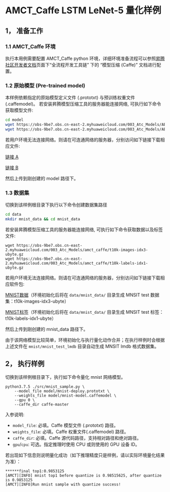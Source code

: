 # AMCT_Caffe LSTM LeNet-5 量化样例

## 1， 准备工作

### 1.1 AMCT_Caffe 环境

执行本用例需要配置 AMCT_Caffe python 环境，详细环境准备流程可以参照[昇腾社区开发者文档](https://ascend.huawei.com/zh/#/document?tag=developer)页面下“全流程开发工具链” 下的 “模型压缩 (Caffe)” 文档进行配置。

### 1.2 原始模型 (Pre-trained model)

本样例依赖指定的原始模型定义文件 (.prototxt) 与预训练权重文件 (.caffemodel)。
若安装昇腾模型压缩工具的服务器能连接网络, 可执行如下命令获取模型文件:

```bash
cd model
wget https://obs-9be7.obs.cn-east-2.myhuaweicloud.com/003_Atc_Models/AE/ATC%20Model/mnist/mnist-deploy.prototxt
wget https://obs-9be7.obs.cn-east-2.myhuaweicloud.com/003_Atc_Models/AE/ATC%20Model/mnist/mnist-model.caffemodel
```

若用户环境无法连接网络。则请在可连通网络的服务器，分别访问如下链接下载相应文件:

[链接 A](https://obs-9be7.obs.cn-east-2.myhuaweicloud.com/003_Atc_Models/AE/ATC%20Model/mnist/mnist-deploy.prototxt)

[链接 B](https://obs-9be7.obs.cn-east-2.myhuaweicloud.com/003_Atc_Models/AE/ATC%20Model/mnist/mnist-model.caffemodel)

然后上传到刚创建的 model 路径下。

### 1.3 数据集

切换到该样例根目录下执行以下命令创建数据集路径

```bash
cd data
mkdir mnist_data && cd mnist_data
```

若安装昇腾模型压缩工具的服务器能连接网络, 可执行如下命令获取数据以及标签文件:

```none
wget https://obs-9be7.obs.cn-east-2.myhuaweicloud.com/003_Atc_Models/amct_caffe/t10k-images-idx3-ubyte.gz
wget https://obs-9be7.obs.cn-east-2.myhuaweicloud.com/003_Atc_Models/amct_caffe/t10k-labels-idx1-ubyte.gz
```

若用户环境无法连接网络。则请在可连通网络的服务器，分别访问如下链接下载相应软件包:

[MNIST数据](https://obs-9be7.obs.cn-east-2.myhuaweicloud.com/003_Atc_Models/amct_caffe/t10k-images-idx3-ubyte.gz)（环境初始化后将在 `data/mnist_data/` 目录生成 MNSIT test 数据集：t10k-images-idx3-ubyte）

[MNIST标签](https://obs-9be7.obs.cn-east-2.myhuaweicloud.com/003_Atc_Models/amct_caffe/t10k-labels-idx1-ubyte.gz)（环境初始化后将在 `data/mnist_data/` 目录生成 MNSIT test 标签：t10k-labels-idx1-ubyte）

然后上传到刚创建的 mnist_data 路径下。

由于该网络模型比较简单，环境初始化与执行量化动作合并；在执行样例时会根据上述文件在 `mnist/mnist_test_lmdb` 目录自动生成 MNSIT lmdb 格式数据集。

## 2， 执行样例

切换到该样例根目录下，执行如下命令量化 mnist 网络模型。

```none
python3.7.5 ./src/mnist_sample.py \
    --model_file model/mnist-deploy.prototxt \
    --weights_file model/mnist-model.caffemodel \
    --gpu 0 \
    --caffe_dir caffe-master
```

入参说明:

* `model_file`: 必填。Caffe 模型文件 (.prototxt) 路径。
* `weights_file`: 必填。Caffe 权重文件(.caffemodel) 路径。
* `caffe_dir`: 必填。Caffe 源代码路径，支持相对路径和绝对路径。
* `gpu`/`cpu`: 可选。指定推理时使用 CPU 或则使用的 GPU 设备 ID。

若出现如下信息则说明量化成功（如下推理精度只是样例，请以实际环境量化结果为准）：

```none
******final top1:0.9853125
[AMCT][INFO] mnist top1 before quantize is 0.98515625, after quantize is 0.9853125
[AMCT][INFO]Run mnist sample with quantize success!
```
